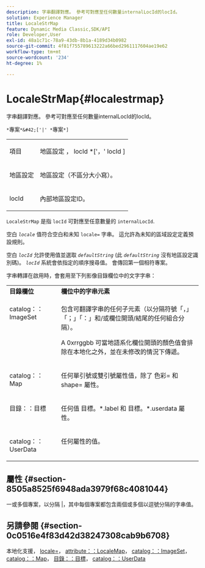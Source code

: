 ```yaml
---
description: 字串翻譯對應。 參考可對應至任何數量internalLocId的locId。
solution: Experience Manager
title: LocaleStrMap
feature: Dynamic Media Classic,SDK/API
role: Developer,User
exl-id: 48a1c71c-78a9-43db-8b1a-4189d34b0982
source-git-commit: 4f81f755789613222a66bed2961117604ae19e62
workflow-type: tm+mt
source-wordcount: '234'
ht-degree: 1%

---
```


# LocaleStrMap{#localestrmap}

字串翻譯對應。 參考可對應至任何數量internalLocId的locId。

`*`專案`*&#42;['|' *`專案`*]`

<table id="simpletable_26A9A6904C85459F89DCDD98C14139CA"> 
 <tr class="strow"> 
  <td class="stentry"> <p> <span class="varname"> 項目 </span> </p> </td> 
  <td class="stentry"> <p> <span class="varname"> 地區設定 </span>， <span class="varname"> locId </span>*['，' <span class="varname"> locId </span>] </p> </td> 
 </tr> 
 <tr class="strow"> 
  <td class="stentry"> <p> <span class="varname"> 地區設定 </span> </p> </td> 
  <td class="stentry"> <p>地區設定（不區分大小寫）。 </p> </td> 
 </tr> 
 <tr class="strow"> 
  <td class="stentry"> <p> <span class="varname"> locId </span> </p> </td> 
  <td class="stentry"> <p>內部地區設定ID。 </p> </td> 
 </tr> 
</table>

`LocaleStrMap` 是指 `locId` 可對應至任意數量的 `internalLocId`.

空白 *`locale`* 值符合空白和未知 `locale=` 字串。 這允許為未知的區域設定定義預設規則。

空白 *`locId`* 允許使用值並選取 *`defaultString`* (此 *`defaultString`* 沒有地區設定識別碼)。 *`locId`* 系統會依指定的順序搜尋值。 會傳回第一個相符專案。

字串轉譯在啟用時，會套用至下列影像目錄欄位中的文字字串：

<table id="table_EE0321F9890B45CA8C364178F5100D40"> 
 <tbody> 
  <tr valign="top"> 
   <td> <b>目錄欄位</b> </td> 
   <td> <b>欄位中的字串元素</b> </td> 
  </tr> 
  <tr valign="top"> 
   <td> <p> <span class="codeph"> catalog：：ImageSet </span> </p> </td> 
   <td> <p>包含可翻譯字串的任何子元素（以分隔符號「，」「；」「：」和/或欄位開頭/結尾的任何組合分隔）。 </p> <p>A <span class="codeph"> 0xrrggbb </span> 可當地語系化欄位開頭的顏色值會排除在本地化之外，並在未修改的情況下傳遞。 </p> </td> 
  </tr> 
  <tr valign="top"> 
   <td> <p> <span class="codeph"> catalog：：Map </span> </p> </td> 
   <td> <p>任何單引號或雙引號屬性值，除了 <span class="codeph"> 色彩= </span> 和 <span class="codeph"> shape= </span> 屬性。 </p> </td> 
  </tr> 
  <tr valign="top"> 
   <td> <p> <span class="codeph"> 目錄：：目標 </span> </p> </td> 
   <td> <p>任何值 <span class="filepath"> 目標。*.label </span> 和 <span class="filepath"> 目標。*.userdata </span> 屬性。 </p> </td> 
  </tr> 
  <tr valign="top"> 
   <td> <p> <span class="codeph"> catalog：：UserData </span> </p> </td> 
   <td> <p>任何屬性的值。 </p> </td> 
  </tr> 
 </tbody> 
</table>

## 屬性 {#section-8505a8525f6948ada3979f68c4081044}

一或多個專案，以分隔 |，其中每個專案都包含兩個或多個以逗號分隔的字串值。

## 另請參閱 {#section-0c0516e4f83d42d38247308cab9b6708}

本地化支援， [locale=](../../../../../is-api/http-ref/image-serving-api-ref/c-http-protocol-reference/c-command-reference/r-locale.md#reference-8a846b2fbc004a12821b956ed3b25cfb)， [attribute：：LocaleMap](../../../../../is-api/image-catalog/image-serving-api-ref/c-image-catalog-reference/c-attributes-reference/r-localemap.md#reference-49bbf598f8ea47c3a563755cef306318)， [catalog：：ImageSet](/help/aem-is-ir-api/is-api/image-catalog/image-serving-api-ref/c-image-catalog-reference/c-image-svg-data-reference/c-image-data-reference/r-imageset-cat.md)， [catalog：：Map](/help/aem-is-ir-api/is-api/image-catalog/image-serving-api-ref/c-image-catalog-reference/c-image-svg-data-reference/c-image-data-reference/r-map-cat.md)， [目錄：：目標](/help/aem-is-ir-api/is-api/image-catalog/image-serving-api-ref/c-image-catalog-reference/c-image-svg-data-reference/c-image-data-reference/r-targets-cat.md)， [catalog：：UserData](/help/aem-is-ir-api/is-api/image-catalog/image-serving-api-ref/c-image-catalog-reference/c-image-svg-data-reference/c-image-data-reference/r-userdata-cat.md)
